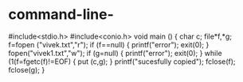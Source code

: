 # command-line-
#include<stdio.h>
#include<conio.h>
void main ()
{
char c;
file*f,*g;
f=fopen ("vivek.txt","r");
if (f==null)
{
printf("error");
exit(0);
}
fopen("vivek1.txt","w");
if (g=null)
{
printf("error");
exit(0);
}
while (1(f=fgetc(f)!=EOF)
{
put (c,g);
}
printf("sucesfully copied");
fclose(f);
fclose(g);
}
